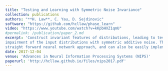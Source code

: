 ```yaml
---
title: "Testing and Learning with Symmetric Noise Invariance"
collection: publications
authors: "**H. Law**, C. Yau, D. Sejdinovic"
software: "https://github.com/hcllaw/phase_learn"
video: "https://www.youtube.com/watch?v=kKpbHXZ1qmU"
#permalink: /publication/paper_2.md
excerpt: 'Construct invariant features of distributions, leading to testing and learning algorithms robust to the
impairment of the input distributions with symmetric additive noise. These features lend themselves to a
straight forward neural network approach, and can also be easily implemented in many algorithms.'
date: 2017-12-04
venue: 'Advances in Neural Information Processing Systems (NIPS)'
paperurl: 'http://hcllaw.github.io/files/nips2017.pdf'
---
```

